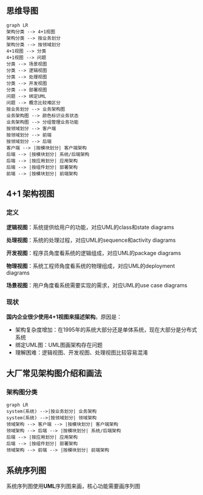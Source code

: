 ## 思维导图

```mermaid
graph LR
架构分类 --> 4+1视图
架构分类 --> 按业务划分
架构分类 --> 按领域划分
4+1视图 --> 分类
4+1视图 --> 问题
分类 --> 场景视图
分类 --> 逻辑视图
分类 --> 处理视图
分类 --> 开发视图
分类 --> 部署视图
问题 --> 绑定UML
问题 --> 概念比较难区分
按业务划分 --> 业务架构图
业务架构图 --> 颜色标识业务状态
业务架构图 --> 分组管理业务功能
按领域划分 --> 客户端
按领域划分 --> 前端
按领域划分 --> 后端
客户端 --> |按模块划分| 客户端架构
后端 --> |按模块划分| 系统/后端架构
后端 --> |按应用划分| 应用架构
后端 --> |按组件划分| 部署架构
前端 --> |按模块划分| 前端架构

```

## 4+1 架构视图

### 定义

**逻辑视图**：系统提供给用户的功能，对应UML的class和state diagrams

**处理视图**：系统的处理过程，对应UML的sequence和activity diagrams

**开发视图**：程序员角度看系统的逻辑组成，对应UML的package diagrams

**物理视图**：系统工程师角度看系统的物理组成，对应UML的deployment diagrams

**场景视图**：用户角度看系统需要实现的需求，对应UML的use case diagrams

### 现状

**国内企业很少使用4+1视图来描述架构**。原因是：

- 架构复杂度增加：在1995年的系统大部分还是单体系统，现在大部分是分布式系统
- 绑定UML图：UML图画架构存在问题
- 理解困难：逻辑视图、开发视图、处理视图比较容易混淆



## 大厂常见架构图介绍和画法

### 架构图分类

```mermaid
graph LR
system(系统) -->|按业务划分| 业务架构
system(系统) -->|按领域划分| 领域架构
领域架构 --> 客户端 --> |按模块划分| 客户端架构
领域架构 --> 后端 --> |按模块划分| 系统/后端架构
后端 --> |按应用划分| 应用架构
后端 --> |按组件划分| 部署架构
领域架构 --> 前端 --> |按模块划分| 前端架构
```

## 系统序列图

系统序列图使用**UML**序列图来画，核心功能需要画序列图